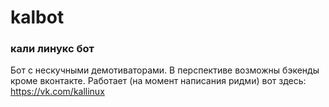 # kalbot
### кали линукс бот

Бот с нескучными демотиваторами. В перспективе возможны бэкенды кроме вконтакте. Работает (на момент написания ридми) вот здесь: https://vk.com/kallinux
